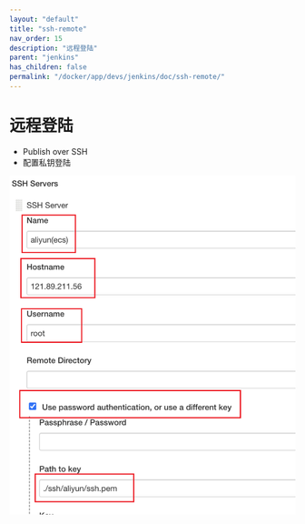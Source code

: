 ```yaml
---
layout: "default"
title: "ssh-remote"
nav_order: 15
description: "远程登陆"
parent: "jenkins"
has_children: false
permalink: "/docker/app/devs/jenkins/doc/ssh-remote/"
---
```


# 远程登陆

- Publish over SSH
- 配置私钥登陆

![SSH Server](./img/ssh-remote/ssh-service.png)
